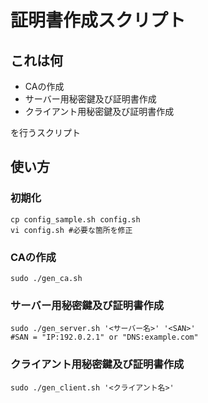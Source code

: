 # 証明書作成スクリプト

## これは何

- CAの作成
- サーバー用秘密鍵及び証明書作成
- クライアント用秘密鍵及び証明書作成

を行うスクリプト

## 使い方

### 初期化

```
cp config_sample.sh config.sh
vi config.sh #必要な箇所を修正
```

### CAの作成

```
sudo ./gen_ca.sh
```

### サーバー用秘密鍵及び証明書作成

```
sudo ./gen_server.sh '<サーバー名>' '<SAN>'
#SAN = "IP:192.0.2.1" or "DNS:example.com"
```

### クライアント用秘密鍵及び証明書作成

```
sudo ./gen_client.sh '<クライアント名>'
```
